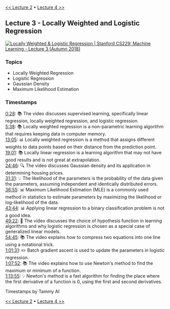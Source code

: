 [<< Lecture 2](lecture_2.md) • [Lecture 4 >>](lecture_4.md)
## Lecture 3 - Locally Weighted and Logistic Regression

[![Locally Weighted & Logistic Regression | Stanford CS229: Machine Learning - Lecture 3 (Autumn 2018)](https://markdown-videos-api.jorgenkh.no/url?url=https%3A%2F%2Fwww.youtube.com%2Fwatch%3Fv%3Dhet9HFqo1TQ%26list%3DPLoROMvodv4rMiGQp3WXShtMGgzqpfVfbU%26index%3D3)](https://www.youtube.com/watch?v=het9HFqo1TQ&list=PLoROMvodv4rMiGQp3WXShtMGgzqpfVfbU&index=3)

### Topics

* Locally Weighted Regression
* Logistic Regression
* Gaussian Density
* Maximum Likelihood Estimation

### Timestamps

[0:28](https://youtu.be/het9HFqo1TQ?si=Mz6Fi-UvHLYq08Ls&t=28): 📚 The video discusses supervised learning, specifically linear regression, locally weighted regression, and logistic regression.  
[5:38](https://youtu.be/het9HFqo1TQ?si=Mz6Fi-UvHLYq08Ls&t=338): 📚 Locally weighted regression is a non-parametric learning algorithm that requires keeping data in computer memory.  
[13:05](https://youtu.be/het9HFqo1TQ?si=Mz6Fi-UvHLYq08Ls&t=785): 📊 Locally weighted regression is a method that assigns different weights to data points based on their distance from the prediction point.  
[19:01](https://youtu.be/het9HFqo1TQ?si=Mz6Fi-UvHLYq08Ls&t=1141): 📚 Locally linear regression is a learning algorithm that may not have good results and is not great at extrapolation.  
[24:46](https://youtu.be/het9HFqo1TQ?si=Mz6Fi-UvHLYq08Ls&t=1486): 🔍 The video discusses Gaussian density and its application in determining housing prices.  
[31:31](https://youtu.be/het9HFqo1TQ?si=Mz6Fi-UvHLYq08Ls&t=1891): 💡 The likelihood of the parameters is the probability of the data given the parameters, assuming independent and identically distributed errors.  
[36:55](https://youtu.be/het9HFqo1TQ?si=Mz6Fi-UvHLYq08Ls&t=2215): 📊 Maximum Likelihood Estimation (MLE) is a commonly used method in statistics to estimate parameters by maximizing the likelihood or log-likelihood of the data.  
[43:44](https://youtu.be/het9HFqo1TQ?si=Mz6Fi-UvHLYq08Ls&t=2624): 📊 Applying linear regression to a binary classification problem is not a good idea.  
[49:22](https://youtu.be/het9HFqo1TQ?si=Mz6Fi-UvHLYq08Ls&t=2962): 🎯 The video discusses the choice of hypothesis function in learning algorithms and why logistic regression is chosen as a special case of generalized linear models.  
[54:45](https://youtu.be/het9HFqo1TQ?si=Mz6Fi-UvHLYq08Ls&t=3285): 📚 The video explains how to compress two equations into one line using a notational trick.  
[1:01:31](https://youtu.be/het9HFqo1TQ?si=Mz6Fi-UvHLYq08Ls&t=3691): ✏️ Batch gradient ascent is used to update the parameters in logistic regression.  
[1:07:52](https://youtu.be/het9HFqo1TQ?si=Mz6Fi-UvHLYq08Ls&t=4072): 📚 The video explains how to use Newton's method to find the maximum or minimum of a function.  
[1:13:55](https://youtu.be/het9HFqo1TQ?si=Mz6Fi-UvHLYq08Ls&t=4435): 💡 Newton's method is a fast algorithm for finding the place where the first derivative of a function is 0, using the first and second derivatives.  
  
Timestamps by Tammy AI

[<< Lecture 2](lecture_2.md) • [Lecture 4 >>](lecture_4.md)